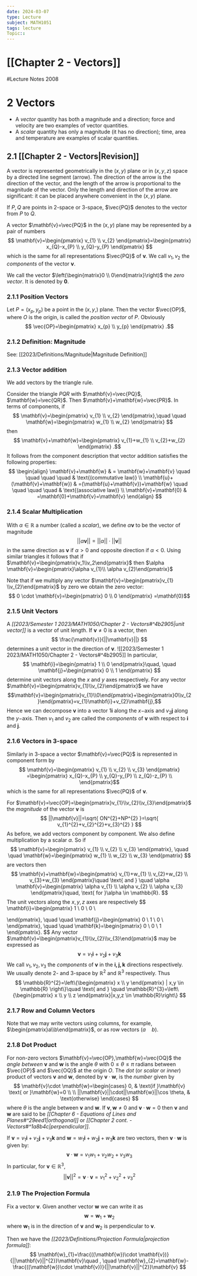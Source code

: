 ```yaml
---
date: 2024-03-07
type: Lecture
subject: MATH1051
tags: lecture
Topic:: 
---
```

# [[Chapter 2 - Vectors]]
#Lecture Notes 2008

# 2 Vectors

- A *vector* quantity has both a magnitude and a direction; force and velocity are two examples of vector quantities.
- A *scalar* quantity has only a magnitude (it has no direction); time, area and temperature are examples of scalar quantities.

## 2.1 [[Chapter 2 - Vectors|Revision]]

A vector is represented geometrically in the ($x,y$) plane or in ($x,y,z$) space by a directed line segment (arrow). The direction of the arrow is the direction of the vector, and the length of the arrow is proportional to the magnitude of the vector. Only the length and direction of the arrow are significant: it can be placed anywhere convenient in the ($x,y$) plane.

If $P,Q$ are points in 2-space or 3-space, $\vec{PQ}$ denotes to the vector from $P$ to $Q$.

A vector $\mathbf{v}=\vec{PQ}$ in the ($x,y$) plane may be represented by a pair of numbers
$$
\mathbf{v}=\begin{pmatrix}
v_{1} \\
v_{2}
\end{pmatrix}=\begin{pmatrix}
x_{Q}-x_{P} \\
y_{Q}-y_{P}
\end{pmatrix}
$$
which is the same for all representations $\vec{PQ}$ of $\mathbf{v}$. We call $v_{1},v_{2}$ the *components* of the vector $\mathbf{v}$.

We call the vector $\left(\begin{matrix}0 \\ 0\end{matrix}\right)$ the *zero vector*. It is denoted by $\mathbf{0}$.

### 2.1.1 Position Vectors
Let $P=(x_{p},y_{p})$ be a point in the $(x,y,)$ plane. Then the vector $\vec{OP}$, where $O$ is the origin, is called the *position vector* of $P$. Obviously
$$
\vec{OP}=\begin{pmatrix}
x_{p} \\
y_{p}
\end{pmatrix}
.$$
### 2.1.2 Definition: Magnitude

See: [[2023/Definitions/Magnitude|Magnitude Definition]]

### 2.1.3 Vector addition

We add vectors by the triangle rule.

Consider the triangle $PQR$ with $\mathbf{v}=\vec{PQ}$, $\mathbf{w}=\vec{QR}$. Then $\mathbf{v}+\mathbf{w}=\vec{PR}$. In terms of components, if
$$
\mathbf{v}=\begin{pmatrix}
v_{1} \\
v_{2}
\end{pmatrix},\quad \quad \mathbf{w}=\begin{pmatrix}
w_{1} \\
w_{2}
\end{pmatrix}
$$
then
$$
\mathbf{v}+\mathbf{w}=\begin{pmatrix}
v_{1}+w_{1} \\
v_{2}+w_{2}
\end{pmatrix}
.$$
It follows from the component description that vector addition satisfies the following properties:
$$
\begin{align}
\mathbf{v}+\mathbf{w} & = \mathbf{w}+\mathbf{v} \quad \quad \quad \quad  & \text{(commutative law)} \\
\mathbf{u}+(\mathbf{v}+\mathbf{w}) & =(\mathbf{u}+\mathbf{v})+\mathbf{w} \quad \quad \quad \quad  & \text{(associative law)} \\
\mathbf{v}+\mathbf{0} & =\mathbf{0}+\mathbf{v}=\mathbf{v}
\end{align}
$$

### 2.1.4 Scalar Multiplication

With $\alpha \in \mathbb{R}$ a number (called a *scalar*), we define $\alpha \mathbf{v}$ to be the vector of magnitude
$$
||\alpha \mathbf{v}||=||\alpha||\cdot||\mathbf{v}||
$$
in the same direction as $\mathbf{v}$ if $\alpha>0$ and opposite direction if $\alpha<0$.
Using similar triangles it follows that if $\mathbf{v}=\begin{pmatrix}v_1\\v_2\end{pmatrix}$ then $\alpha \mathbf{v}=\begin{pmatrix}\alpha v_{1}\\ \alpha v_{2}\end{pmatrix}$

Note that if we multiply any vector $\mathbf{v}=\begin{pmatrix}v_{1} \\v_{2}\end{pmatrix}$ by zero we obtain the zero vector:
$$
0 \cdot \mathbf{v}=\begin{pmatrix}
0 \\
0
\end{pmatrix}
=\mathbf{0}$$
### 2.1.5 Unit Vectors

A *[[2023/Semester 1 2023/MATH1050/Chapter 2 - Vectors#^4b2905|unit vector]]* is a vector of unit length. If $\mathbf{v}\neq 0$ is a vector, then
$$
\frac{\mathbf{v}}{||\mathbf{v}||}
$$
determines a unit vector in the direction of $\mathbf{v}$.
![[2023/Semester 1 2023/MATH1050/Chapter 2 - Vectors#^4b2905]]
In particular,
$$
\mathbf{i}=\begin{pmatrix}
1 \\
0 
\end{pmatrix}\quad, \quad \mathbf{j}=\begin{pmatrix}
0 \\
1
\end{pmatrix}
$$
determine unit vectors along the $x$ and $y$ axes respectively.
For any vector $\mathbf{v}=\begin{pmatrix}v_{1}\\v_{2}\end{pmatrix}$ we have
$$\mathbf{v}=\begin{pmatrix}v_{1}\\0\end{pmatrix}+\begin{pmatrix}0\\v_{2}\end{pmatrix}=v_{1}\mathbf{i}+v_{2}\mathbf{j},$$
Hence we can decompose $\mathbf{v}$ into a vector $1\mathbf{i}$ along the $x-$axis and $v_{2}\mathbf{j}$ along the $y-$axis. Then $v_{1}$ and $v_{2}$ are called the *components* of $\mathbf{v}$ with respect to $\mathbf{i}$ and $\mathbf{j}$.

### 2.1.6 Vectors in 3-space

Similarly in 3-space a vector $\mathbf{v}=\vec{PQ}$ is represented in component form by 
$$
\mathbf{v}=\begin{pmatrix}
v_{1} \\
v_{2} \\
v_{3}
\end{pmatrix}
=\begin{pmatrix}
x_{Q}-x_{P} \\
y_{Q}-y_{P} \\
z_{Q}-z_{P} \\
\end{pmatrix}$$
which is the same for all representations $\vec{PQ}$ of $\mathbf{v}$.

For $\mathbf{v}=\vec{OP}=\begin{pmatrix}v_{1}\\v_{2}\\v_{3}\end{pmatrix}$ the *magnitude* of the vector $\mathbf{v}$ is
$$
||\mathbf{v}||=\sqrt{ ON^{2}+NP^{2} }=\sqrt{ v_{1}^{2}+v_{2}^{2}+v_{3}^{2} }
$$
As before, we add vectors component by component. We also define multiplication by a scalar $\alpha$. So if 
$$
\mathbf{v}=\begin{pmatrix}
v_{1} \\
v_{2} \\
v_{3}
\end{pmatrix}, \quad \quad \mathbf{w}=\begin{pmatrix}
w_{1} \\
w_{2} \\
w_{3}
\end{pmatrix}
$$
are vectors then
$$
\mathbf{v}+\mathbf{w}=\begin{pmatrix}
v_{1}+w_{1} \\
v_{2}+w_{2} \\
v_{3}+w_{3}
\end{pmatrix}\quad \text{ and } \quad \alpha \mathbf{v}=\begin{pmatrix}
\alpha v_{1} \\
\alpha v_{2} \\
\alpha v_{3}
\end{pmatrix}\quad, \text{ for }\alpha \in \mathbb{R}.
$$
The unit vectors along the $x,y,z$ axes are respectively
$$
\mathbf{i}=\begin{pmatrix}
1 \\
0 \\
0 \\

\end{pmatrix}, \quad \quad \mathbf{j}=\begin{pmatrix}
0 \\
1 \\
0 \\
\end{pmatrix}, \quad \quad \mathbf{k}=\begin{pmatrix}
0 \\
0 \\
1
\end{pmatrix}.
$$
Any vector $\mathbf{v}=\begin{pmatrix}v_{1}\\v_{2}\\v_{3}\end{pmatrix}$ may be expressed as
$$
\mathbf{v}=v_{1}\mathbf{i}+v_{2}\mathbf{j}+v_{3}\mathbf{k}
$$
We call $v_{1},v_{2},v_{3}$ the *components* of $\mathbf{v}$ in the $\mathbf{i,j,k}$ directions respectively.
We usually denote 2- and 3-space by $\mathbb{R}^{2}$ and $\mathbb{R}^{3}$ respectively. Thus
$$
\mathbb{R}^{2}=\left\{\begin{pmatrix}
x \\
y
\end{pmatrix} | x,y \in \mathbb{R} \right\}\quad \text{ and } \quad \mathbb{R}^{3}=\left\{\begin{pmatrix}
x \\
y \\
z
\end{pmatrix}|x,y,z \in \mathbb{R}\right\}
$$
### 2.1.7 Row and Column Vectors

Note that we may write vectors using columns, for example, $\begin{pmatrix}a\\b\end{pmatrix}$, or as row vectors $(a\quad b)$.

### 2.1.8 Dot Product

For non-zero vectors $\mathbf{v}=\vec{OP},\mathbf{w}=\vec{OQ}$ the *angle between* $\mathbf{v}$ and $\mathbf{w}$ is the angle $\theta$ with $0\leq \theta \leq \pi$ radians between $\vec{OP}$ and $\vec{OQ}$ at the origin $O$.
The *dot* (or *scalar* or *inner*) product of vectors $\mathbf{v}$ and $\mathbf{w}$, denoted by $\mathbf{v}\cdot \mathbf{w}$, is the *number* given by
$$
\mathbf{v}\cdot \mathbf{w}=\begin{cases}
0, & \text{if }\mathbf{v} \text{ or }\mathbf{w}=0 \\ \\
||\mathbf{v}||\cdot||\mathbf{w}||\cos \theta,  & \text{otherwise}
\end{cases}
$$
where $\theta$ is the angle between $\mathbf{v}$ and $\mathbf{w}$.
If $\mathbf{v},\mathbf{w}\neq 0$ and $\mathbf{v}\cdot \mathbf{w}=0$ then $\mathbf{v}$ and $\mathbf{w}$ are said to be *[[Chapter 6 - Equations of Lines and Planes#^29eed1|orthogonal]]* or *[[Chapter 2 cont. - Vectors#^1a8b4c|perpendicular]]*.

If $\mathbf{v}=v_{1}\mathbf{i}+v_{2}\mathbf{j}+v_{3}\mathbf{k}$ and $\mathbf{w}=w_{1}\mathbf{i}+w_{2}\mathbf{j}+w_{3}\mathbf{k}$ are two vectors, then $\mathbf{v}\cdot \mathbf{w}$ is given by:
$$
\mathbf{v}\cdot \mathbf{w}=v_{1}w_{1}+v_{2}w_{2}+v_{3}w_{3}
$$
In particular, for $\mathbf{v}\in\mathbb{R}^{3}$,
$$
||\mathbf{v}||^{2}=\mathbf{v}\cdot \mathbf{v}=v_{1}^{2}+v_{2}^{2}+v_{3}^{2}
$$
### 2.1.9 The Projection Formula

Fix a vector $\mathbf{v}$. Given another vector $\mathbf{w}$ we can write it as
$$
\mathbf{w}=\mathbf{w}_{1}+\mathbf{w}_{2}
$$
where $\mathbf{w}_{1}$ is in the direction of $\mathbf{v}$ and $\mathbf{w}_{2}$ is perpendicular to $\mathbf{v}$.

Then we have the *[[2023/Definitions/Projection Formula|projection formula]]*:
$$
\mathbf{w}_{1}=\frac{((\mathbf{w})\cdot \mathbf{v})}{||\mathbf{v}||^{2}}\mathbf{v}\quad , \quad \mathbf{w}_{2}=\mathbf{w}-\frac{((\mathbf{w})\cdot \mathbf{v})}{||\mathbf{v}||^{2}}\mathbf{v}
$$
